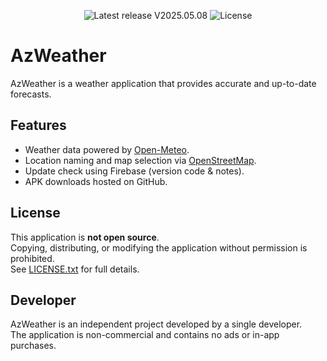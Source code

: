<p align="center">
<!-- Latest release -->
<img src="https://img.shields.io/github/v/release/<username>/AzWeather?include_prereleases&label=latest%20release" alt="Latest release V2025.05.08">
<!-- License -->
<img src="https://img.shields.io/badge/License-Proprietary-blue.svg" alt="License">
</p>

# AzWeather

AzWeather is a weather application that provides accurate and up-to-date forecasts.

## Features
- Weather data powered by [Open-Meteo](https://open-meteo.com/).
- Location naming and map selection via [OpenStreetMap](https://www.openstreetmap.org/).
- Update check using Firebase (version code & notes).
- APK downloads hosted on GitHub.

## License
This application is **not open source**.  
Copying, distributing, or modifying the application without permission is prohibited.  
See [LICENSE.txt](LICENSE.txt) for full details.

## Developer
AzWeather is an independent project developed by a single developer.  
The application is non-commercial and contains no ads or in-app purchases.
